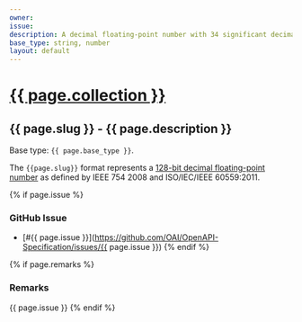 ```yaml
---
owner:
issue:
description: A decimal floating-point number with 34 significant decimal digits
base_type: string, number
layout: default
---
```


# <a href="..">{{ page.collection }}</a>

## {{ page.slug }} - {{ page.description }}

Base type: `{{ page.base_type }}`.

The `{{page.slug}}` format represents a [128-bit decimal floating-point number](https://en.wikipedia.org/wiki/Decimal128_floating-point_format) as defined by IEEE 754 2008 and ISO/IEC/IEEE 60559:2011.

{% if page.issue %}
### GitHub Issue

* [#{{ page.issue }}](https://github.com/OAI/OpenAPI-Specification/issues/{{ page.issue }})
{% endif %}

{% if page.remarks %}
### Remarks

{{ page.issue }}
{% endif %}
